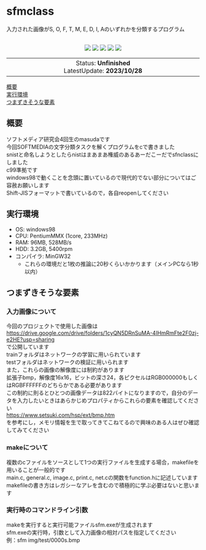# sfmclass
入力された画像がS, O, F, T, M, E, D, I, Aのいずれかを分類するプログラム

<div align="center">
<br>
<img src="https://img.shields.io/badge/licence-masuda-green">
<img src="https://img.shields.io/badge/university-CIT-green">
<img src="https://img.shields.io/badge/Neural Network-blue">
<img src="https://img.shields.io/badge/MinGW-yellow">
<img src="https://img.shields.io/badge/c-yellow">
<br>

<table>
    <tbody>
        <td align="center">
            <img width="2000" height="0"><br>
            Status: <b>Unfinished</b><br>
            LatestUpdate: <b>2023/10/28</b><br>
            <img width="2000" height="0">
        </td>
    </tbody>
</table>
</div>

[概要](#概要)  
[実行環境](#実行環境)  
[つまずきそうな要素](#つまずきそうな要素)

## 概要
ソフトメディア研究会4回生のmasudaです  
今回SOFTMEDIAの文字分類タスクを解くプログラムをcで書きました  
snistと命名しようとしたらnistはまあまあ権威のあるあーだこーだでsfnclassにしました  
c99準拠です  
windows98で動くことを念頭に置いているので現代的でない部分についてはご容赦お願いします  
Shift-JISフォーマットで書いているので，各自reopenしてください  

## 実行環境
- OS: windows98
- CPU: PentiumMMX (1core, 233MHz)
- RAM: 96MB, 528MB/s
- HDD: 3.2GB, 5400rpm
- コンパイラ: MinGW32
    - これらの環境だと1枚の推論に20秒くらいかかります（メインPCなら1秒以内）

## つまずきそうな要素
### 入力画像について
今回のプロジェクトで使用した画像は  
https://drive.google.com/drive/folders/1cyQN5DRnSuMA-4IHmRmFte2F0zj-e2HE?usp=sharing  
で公開しています  
trainフォルダはネットワークの学習に用いられています  
testフォルダはネットワークの検証に用いられます  
また，これらの画像の解像度には制約があります  
拡張子bmp，解像度16x16，ビットの深さ24，各ピクセルはRGB000000もしくはRGBFFFFFFのどちらかである必要があります  
この制約に則るとひとつの画像データは822バイトになりますので，自分のデータを入力したいときはあらかじめプロパティからこれらの要素を確認してください  
https://www.setsuki.com/hsp/ext/bmp.htm  
を参考にし，メモリ情報を生で取ってきてこねてるので興味のある人はぜひ確認してみてください

### makeについて
複数のcファイルをソースとして1つの実行ファイルを生成する場合，makefileを用いることが一般的です  
main.c, general.c, image.c, print.c, net.cの関数をfunction.hに記述しています  
makefileの書き方はレガシーなアレを含むので積極的に学ぶ必要はないと思います

### 実行時のコマンドライン引数
makeを実行すると実行可能ファイルsfm.exeが生成されます  
sfm.exeの実行時，引数として入力画像の相対パスを指定してください  
例：sfm img/test/0000s.bmp

